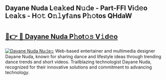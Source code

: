 ## Dayane Nuda L𝚎a𝚔ed N𝚞𝚍e - Part-FFI Vi𝚍𝚎o L𝚎a𝚔s - H𝚘𝚝 O𝚗𝚕yf𝚊ns P𝚑𝚘tos QHdaW

# <h2><a href="http://kf92a5.oniu.top/?m=Dayane+Nuda">🔗👉 🔴 Dayane Nuda P𝚑ot𝚘𝚜 V𝚒d𝚎o</a></h2>

[![Dayane Nuda Nu𝚍e𝚜](https://i.imgur.com/0qMVB7G.gif)](http://kf92a5.oniu.top/?m=Dayane+Nuda)
Web-based entertainer and multimedia designer Dayane Nuda, known for sharing dance and lifestyle ideas through trending dance trends and short videos. Trailblazing technologist Dayane Nuda, recognized for their innovative solutions and commitment to advancing technology.  
